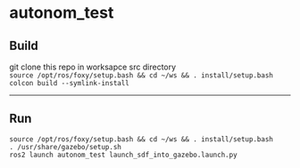 # autonom_test



## Build
git clone this repo in worksapce src directory <br />
```source /opt/ros/foxy/setup.bash && cd ~/ws && . install/setup.bash```  <br />
```colcon build --symlink-install```  

***
## Run
```source /opt/ros/foxy/setup.bash && cd ~/ws && . install/setup.bash``` <br />
```. /usr/share/gazebo/setup.sh``` <br />
```ros2 launch autonom_test launch_sdf_into_gazebo.launch.py```
